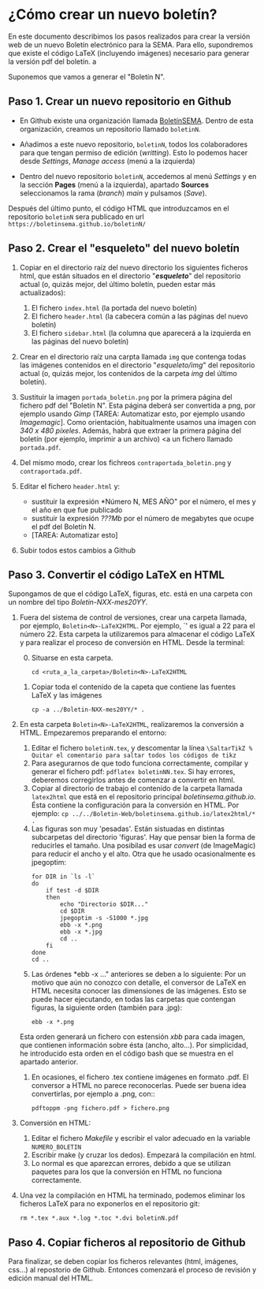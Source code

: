 # ¿Cómo crear un nuevo boletín?

En este documento describimos los pasos realizados para crear la
versión web de un nuevo Boletín electrónico para la SEMA. Para ello,
supondremos que existe el código LaTeX (incluyendo imágenes) necesario
para generar la versión pdf del boletín. a

Suponemos que vamos a generar el "Boletín N".

## Paso 1. Crear un nuevo repositorio en Github

- En Github existe una organización llamada
[BoletínSEMA](https://github.com/BoletinSEMA). Dentro de esta
organización, creamos un repositorio llamado `boletinN`.

- Añadimos a este nuevo repositorio, `boletinN`, todos los colaboradores para que tengan permiso de edición (*writting*). Esto lo podemos hacer desde *Settings*, *Manage access* (menú a la izquierda)

- Dentro del nuevo repositorio `boletinN`, accedemos al menú *Settings* y en la sección
**Pages** (menú a la izquierda), apartado **Sources** seleccionamos la rama (*branch*) *main* y pulsamos (*Save*).

Después del último punto, el código HTML que introduzcamos en el repositorio
`boletinN` sera publicado en url `https://boletinsema.github.io/boletinN/`

## Paso 2. Crear el "esqueleto" del nuevo boletín

1. Copiar en el directorio raíz del nuevo directorio los siguientes ficheros html, que
están situados en el directorio "***esqueleto***" del repositorio actual (o, quizás mejor,
   del último boletín, pueden estar más actualizados):

	1. El fichero `index.html` (la portada del nuevo boletín)
	2. El fichero `header.html` (la cabecera común a las páginas del nuevo boletín)
	3. El fichero `sidebar.html` (la columna que aparecerá a la izquierda en las páginas del nuevo boletín)

2. Crear en el directorio raíz una carpta llamada `img` que contenga
   todas las imágenes contenidos en el directorio "*esqueleto/img*"
   del repositorio actual (o, quizás mejor, los contenidos de la
   carpeta *img* del último boletín).

3. Sustituir la imagen `portada_boletin.png` por la primera página del
   fichero pdf del "Boletín N". Esta página deberá ser convertida a
   png, por ejemplo usando *Gimp* (TAREA: Automatizar esto, por
   ejemplo usando *Imagemagic*]. Como orientación, habitualmente usamos una imagen 
   con _340 x 480 píxeles_. Además, habrá que extraer la primera página del boletín
   (por ejemplo, imprimir a un archivo) <a un fichero llamado `portada.pdf`.
   
3. Del mismo modo, crear los fichreos `contraportada_boletin.png` y `contraportada.pdf`.

4. Editar el fichero `header.html` y:
   * sustituir la expresión *Número N, MES AÑO" por el número, el mes
     y el año en que fue publicado
   * sustituir la expresión *???Mb* por el número de megabytes que
     ocupe el pdf del Boletín N.
   * [TAREA: Automatizar esto]

5. Subir todos estos cambios a Github


## Paso 3. Convertir el código LaTeX en HTML

Supongamos de que el código LaTeX, figuras, etc. está en una carpeta
con un nombre del tipo *Boletin-NXX-mes20YY*.

1. Fuera del sistema de control de versiones, crear una carpeta llamada,
por ejemplo, `Boletin<N>-LaTeX2HTML`. Por ejemplo, `<N>' es igual a 22
para el número 22. Esta carpeta la utilizaremos para almacenar el código LaTeX y
para realizar el proceso de conversión en HTML. Desde la terminal:

	0. Situarse en esta carpeta.
		```
		cd <ruta_a_la_carpeta>/Boletin<N>-LaTeX2HTML
		```
	1. Copiar toda el contenido de la capeta que contiene las fuentes LaTeX y las imágenes
	   ```
	   cp -a ../Boletin-NXX-mes20YY/* .
	   ```


2. En esta carpeta `Boletin<N>-LaTeX2HTML`, realizaremos la conversión a HTML.  Empezaremos preparando el entorno:

	 1. Editar el fichero `boletinN.tex`, y descomentar la línea
	   ```
	   \SaltarTikZ % Quitar el comentario para saltar todos los códigos de tikz
	   ```
	 1. Para asegurarnos de que todo funciona correctamente, compilar y generar el fichero pdf: `pdflatex boletinNN.tex`. Si hay errores, deberemos corregirlos antes de comenzar a convertir en html.
	 1. Copiar al directorio de trabajo el contenido de la carpeta llamada `latex2html`
		que está en el repositorio principal *boletinsema.github.io*.
		Ésta contiene la configuración para la conversión en HTML.
		Por ejemplo:
	   ```
	   cp ../../Boletin-Web/boletinsema.github.io/latex2html/* .
	   ```
	 1. Las figuras son muy 'pesadas'. Están sistuadas en distintas subcarpetas
		 del directorio 'figuras'. Hay que pensar bien la forma
		 de reducirles el tamaño. Una posibilad es usar *convert* (de
		 ImageMagic) para reducir el ancho y el alto. Otra que he usado
		 ocasionalmente es jpegoptim:
		```
		for DIR in `ls -l`
		do
			if test -d $DIR
			then
				echo "Directorio $DIR..."
				cd $DIR
				jpegoptim -s -S1000 *.jpg
				ebb -x *.png
				ebb -x *.jpg
				cd ..
			fi
		done
		cd ..
		```
	1. Las órdenes *ebb -x ..." anteriores se deben a lo siguiente: Por un motivo
	que aún no conozco con detalle, el conversor de LaTeX en HTML
	necesita conocer las dimensiones de las imágenes. Esto se puede
	hacer ejecutando, en todas las carpetas que contengan figuras, la
	siguiente orden (también para .jpg):
		```
		ebb -x *.png
		```
	Esta orden generará un fichero con estensión *xbb* para cada
	imagen, que contienen información sobre ésta (ancho, alto...). Por simplicidad,
	he introducido esta orden en el código bash que se muestra en el apartado anterior.

    1. En ocasiones, el fichero .tex contiene imágenes en formato .pdf. El conversor a HTML no parece reconocerlas. Puede ser buena idea convertirlas, por ejemplo a .png, con::
		```
		pdftoppm -png fichero.pdf > fichero.png
		```
3. Conversión en HTML:
   1. Editar el fichero *Makefile* y escribir el valor adecuado en la
       variable `NUMERO_BOLETIN`
   2. Escribir make (y cruzar los dedos). Empezará la compilación en html.
   3. Lo normal es que aparezcan errores, debido a que se utilizan paquetes para los que
	  la conversión en HTML no funciona correctamente.

4. Una vez la compilación en HTML ha terminado, podemos eliminar los ficheros LaTeX para no exponerlos en el repositorio git:
	```
	rm *.tex *.aux *.log *.toc *.dvi boletinN.pdf
	```
	
## Paso 4. Copiar ficheros al repositorio de Github

Para finalizar, se deben copiar los ficheros relevantes (html, imágenes, css...) al repostorio de Github. Entonces comenzará el proceso de revisión y edición manual del HTML.
